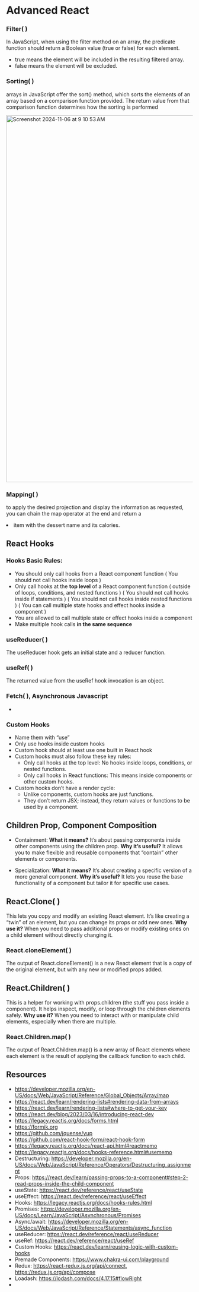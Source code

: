 
# Advanced React
### Filter( )
In JavaScript, when using the filter method on an array, the predicate function should return a Boolean value (true or false) for each element.

- true means the element will be included in the resulting filtered array.
- false means the element will be excluded.

### Sorting( )
arrays in JavaScript offer the sort() method, which sorts the elements of an array based on a comparison function provided. The return value from that comparison function determines how the sorting is performed

<img width="988" alt="Screenshot 2024-11-06 at 9 10 53 AM" src="https://github.com/user-attachments/assets/9a69a506-9ffe-43fc-9214-13f0e900bd8f">

### Mapping( )
to apply the desired projection and display the information as requested, you can chain the map operator at the end and return a <li> item with the dessert name and its calories.

## React Hooks 
### Hooks Basic Rules:
- You should only call hooks from a React component function ( You should not call hooks inside loops )
- Only call hooks at the **top level** of a React component function ( outside of loops, conditions, and nested functions ) ( You should not call hooks inside if statements ) ( You should not call hooks inside nested functions ) ( You can call multiple state hooks and effect hooks inside a component )
- You are allowed to call multiple state or effect hooks inside a component 
- Make multiple hook calls **in the same sequence**

### useReducer( )
The useReducer hook gets an initial state and a reducer function.  

### useRef( )
The returned value from the useRef hook invocation is an object.  

### Fetch( ), Asynchronous Javascript
-

### Custom Hooks
- Name them with “use”
- Only use hooks inside custom hooks
- Custom hook should at least use one built in React hook  
- Custom hooks must also follow these key rules:
   - Only call hooks at the top level: No hooks inside loops, conditions, or nested functions.
   - Only call hooks in React functions: This means inside components or other custom hooks.
- Custom hooks don’t have a render cycle:
  - Unlike components, custom hooks are just functions.
  - They don’t return JSX; instead, they return values or functions to be used by a component.
  
## Children Prop, Component Composition
- Containment: **What it means?** It’s about passing components inside other components using the children prop. **Why it’s useful?** It allows you to make flexible and reusable components that “contain” other elements or components.
  
- Specialization: **What it means?** It’s about creating a specific version of a more general component. **Why it’s useful?** It lets you reuse the base functionality of a component but tailor it for specific use cases.

## React.Clone( )
This lets you copy and modify an existing React element. It’s like creating a “twin” of an element, but you can change its props or add new ones. **Why use it?** When you need to pass additional props or modify existing ones on a child element without directly changing it.
### React.cloneElement( )
The output of React.cloneElement() is a new React element that is a copy of the original element, but with any new or modified props added.

## React.Children( )
This is a helper for working with props.children (the stuff you pass inside a component). It helps inspect, modify, or loop through the children elements safely. **Why use it?** When you need to interact with or manipulate child elements, especially when there are multiple.
### React.Children.map( )
The output of React.Children.map() is a new array of React elements where each element is the result of applying the callback function to each child.


## Resources
 - https://developer.mozilla.org/en-US/docs/Web/JavaScript/Reference/Global_Objects/Array/map
 - https://react.dev/learn/rendering-lists#rendering-data-from-arrays
 - https://react.dev/learn/rendering-lists#where-to-get-your-key
 - https://react.dev/blog/2023/03/16/introducing-react-dev
 - https://legacy.reactjs.org/docs/forms.html
 - https://formik.org
 - https://github.com/jquense/yup
 - https://github.com/react-hook-form/react-hook-form
 - https://legacy.reactjs.org/docs/react-api.html#reactmemo
 - https://legacy.reactjs.org/docs/hooks-reference.html#usememo
 - Destructuring: https://developer.mozilla.org/en-US/docs/Web/JavaScript/Reference/Operators/Destructuring_assignment
 - Props: https://react.dev/learn/passing-props-to-a-component#step-2-read-props-inside-the-child-component
 - useState: https://react.dev/reference/react/useState
 - useEffect: https://react.dev/reference/react/useEffect
 - Hooks: https://legacy.reactjs.org/docs/hooks-rules.html
 - Promises: https://developer.mozilla.org/en-US/docs/Learn/JavaScript/Asynchronous/Promises
 - Async/await: https://developer.mozilla.org/en-US/docs/Web/JavaScript/Reference/Statements/async_function
 - useReducer: https://react.dev/reference/react/useReducer
 - useRef: https://react.dev/reference/react/useRef
 - Custom Hooks: https://react.dev/learn/reusing-logic-with-custom-hooks
 - Premade Components: https://www.chakra-ui.com/playground
 - Redux: https://react-redux.js.org/api/connect, https://redux.js.org/api/compose
 - Loadash: https://lodash.com/docs/4.17.15#flowRight
 - 
